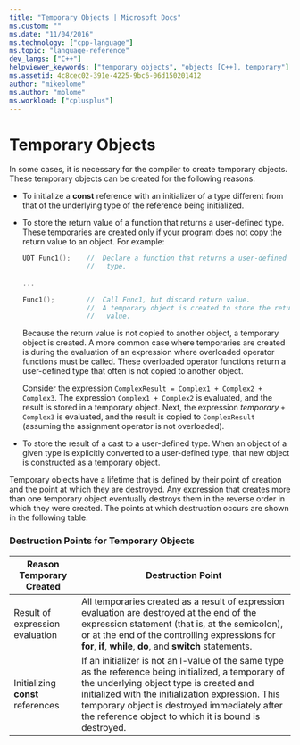 ```yaml
---
title: "Temporary Objects | Microsoft Docs"
ms.custom: ""
ms.date: "11/04/2016"
ms.technology: ["cpp-language"]
ms.topic: "language-reference"
dev_langs: ["C++"]
helpviewer_keywords: ["temporary objects", "objects [C++], temporary"]
ms.assetid: 4c8cec02-391e-4225-9bc6-06d150201412
author: "mikeblome"
ms.author: "mblome"
ms.workload: ["cplusplus"]
---
```

# Temporary Objects
In some cases, it is necessary for the compiler to create temporary objects. These temporary objects can be created for the following reasons:  
  
-   To initialize a **const** reference with an initializer of a type different from that of the underlying type of the reference being initialized.  
  
-   To store the return value of a function that returns a user-defined type. These temporaries are created only if your program does not copy the return value to an object. For example:  
  
    ```cpp 
    UDT Func1();    //  Declare a function that returns a user-defined  
                    //   type.  
  
    ...  
  
    Func1();        //  Call Func1, but discard return value.  
                    //  A temporary object is created to store the return  
                    //   value.  
    ```  
  
     Because the return value is not copied to another object, a temporary object is created. A more common case where temporaries are created is during the evaluation of an expression where overloaded operator functions must be called. These overloaded operator functions return a user-defined type that often is not copied to another object.  
  
     Consider the expression `ComplexResult = Complex1 + Complex2 + Complex3`. The expression `Complex1 + Complex2` is evaluated, and the result is stored in a temporary object. Next, the expression *temporary* `+ Complex3` is evaluated, and the result is copied to `ComplexResult` (assuming the assignment operator is not overloaded).  
  
-   To store the result of a cast to a user-defined type. When an object of a given type is explicitly converted to a user-defined type, that new object is constructed as a temporary object.  
  
 Temporary objects have a lifetime that is defined by their point of creation and the point at which they are destroyed. Any expression that creates more than one temporary object eventually destroys them in the reverse order in which they were created. The points at which destruction occurs are shown in the following table.  
  
### Destruction Points for Temporary Objects  
  
|Reason Temporary Created|Destruction Point|  
|------------------------------|-----------------------|  
|Result of expression evaluation|All temporaries created as a result of expression evaluation are destroyed at the end of the expression statement (that is, at the semicolon), or at the end of the controlling expressions for **for**, **if**, **while**, **do**, and **switch** statements.|  
|Initializing **const** references|If an initializer is not an l-value of the same type as the reference being initialized, a temporary of the underlying object type is created and initialized with the initialization expression. This temporary object is destroyed immediately after the reference object to which it is bound is destroyed.|  